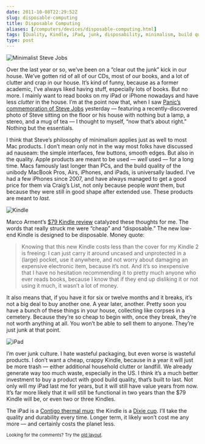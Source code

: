 ```yaml
--- 
date: 2011-10-08T22:29:52Z
slug: disposable-computing
title: Disposable Computing
aliases: [/computers/devices/disposable-computing.html]
tags: [Quality, Kindle, iPad, junk, disposability, minimalism, build quality]
type: post
---
```


<p><img src="/2011/10/disposable-computing/steve_jobs_1982.jpg" alt="Minimalist Steve Jobs" class="center" /></p>

<p>Over the last year or so, we’ve been on a “clear out the junk” kick in our house. We’ve gotten rid of all of our CDs, most of our books, and a lot of clutter and crap in our house. It’s kind of funny, because as a former academic, I’ve always liked having stuff, especially lots of books. But no more. I mainly want to read books on my iPad or iPhone nowadays and have less <em>clutter</em> in the house. I’m at the point now that, when I saw <a href="http://www.panic.com/tribute/steve.html">Panic’s commemoration of Steve Jobs</a> yesterday — featuring a recently-discovered photo of Steve sitting on the floor or his house with nothing but a lamp, a stereo, and a mug of tea — I thought to myself, “now that’s about right.” Nothing but the essentials.</p>

<p>I think that Steve’s philosophy of minimalism applies just as well to most Mac products. I don’t mean only not in the way most folks have discussed ad nauseam: the simple interfaces, few buttons, smooth edges. But also in the quality. Apple products are meant to be used — <em>well</em> used — for a long time. Macs famously last longer than PCs, and the build quality of the unibody MacBook Pros, Airs, iPhones, and iPads, is universally lauded. I’ve had a few iPhones since 2007, and have always managed to get a good price for them via Craig’s List, not only because people <em>want</em> them, but because they were still in good shape after extended use. These products are meant to <em>last.</em></p>

<img src="/2011/10/disposable-computing/kindle.jpg" alt="Kindle" class="right" />

<p>Marco Arment’s <a href="http://www.marco.org/2011/10/07/review-79-kindle-with-ads-and-buttons">$79 Kindle review</a> catalyzed these thoughts for me. The words that really struck me were “cheap” and “disposable.” The new low-end Kindle is designed to be disposable. Money quote:</p>

<blockquote><p>Knowing that this new Kindle costs less than the cover for my Kindle 2 is freeing: I can just carry it around uncased and unprotected in a (large) pocket, use it anywhere, and not worry about damaging an expensive electronic item, because it’s not. And it’s so inexpensive that I have no hesitation recommending it to pretty much anyone who ever reads books, because I know that if they end up disliking it or not using it much, it wasn’t a lot of money.</p></blockquote>

<p>It also means that, if you have it for six or twelve months and it breaks, it’s not a big deal to buy another one. A year later, another. Pretty soon you have a bunch of these things in your house, collecting like corpses in a cemetery. Because they’re so cheap to begin with, once they break, they’re not worth anything at all. You won’t be able to sell them to anyone. They’re just junk at that point.</p>

<img src="/2011/10/disposable-computing/ipad.jpg" alt="iPad" class="left" />

<p>I’m over junk culture. I hate wasteful packaging, but even worse is wasteful products. I don’t want a cheap, crappy Kindle, because in a year it will just be more trash — either additional household clutter or landfill. We already generate way too much waste, especially in the US. I think it’s a much better investment to buy a product with good build quality, that’s built to last. Not only will my iPad last me for years, but it will still have value years from now. It’s far more likely that it will still be functional in two years than the $79 Kindle will be, or even two or three Kindles.</p>

<p>The iPad is a <a href="https://www.amazon.com/dp/B001RMGVU8/">Contigo thermal mug</a>; the Kindle is a <a href="http://www.dixie.com/prdct-cups.html">Dixie cup</a>. I’ll take the quality and durability every time. Longer term, it likely won’t cost me any more — and certainly costs the planet less.</p>

<p class="past"><small>Looking for the comments? Try the <a rel="nofollow" href="//past.justatheory.com/computers/devices/disposable-computing.html">old layout</a>.</small></p>


